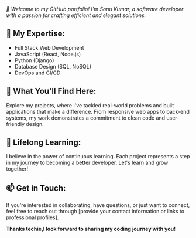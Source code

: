 *👋 Welcome to my GitHub portfolio! I'm Sonu Kumar, a software developer with a passion for crafting efficient and elegant solutions.*

## 💼 My Expertise:
- Full Stack Web Development
- JavaScript (React, Node.js)
- Python (Django)
- Database Design (SQL, NoSQL)
- DevOps and CI/CD

## 🚀 What You'll Find Here:
Explore my projects, where I've tackled real-world problems and built applications that make a difference. From responsive web apps to back-end systems, my work demonstrates a commitment to clean code and user-friendly design.


## 🌱 Lifelong Learning:
I believe in the power of continuous learning. Each project represents a step in my journey to becoming a better developer. Let's learn and grow together!

## 📫 Get in Touch:
If you're interested in collaborating, have questions, or just want to connect, feel free to reach out through [provide your contact information or links to professional profiles].

**Thanks techie,I look forward to sharing my coding journey with you!**
